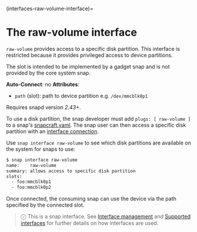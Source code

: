 (interfaces-raw-volume-interface)=
# The raw-volume interface

`raw-volume` provides access to a specific disk partition. This interface is restricted because it provides privileged access to device partitions.

The slot is intended to be implemented by a gadget snap and is not provided by the core system snap.

**Auto-Connect**: no
**Attributes**:
 * `path` (slot): path to device partition e.g. `/dev/mmcblk0p1`

Requires snapd version *2.43+*.

To use a disk partition, the snap developer must add `plugs: [ raw-volume ]` to a snap's [snapcraft.yaml](/). The snap user can then access a specific disk partition with an [interface connection](/t/interface-management/6154#heading--manual-connections).

Use  `snap interface raw-volume` to see which disk partitions are available on the system for snaps to use:

```bash
$ snap interface raw-volume
name:    raw-volume
summary: allows access to specific disk partition
slots:
  - foo:mmcblk0p1
  - foo:mmcblk0p2
```

Once connected, the consuming snap can use the device via the path specified by the connected slot.

> ⓘ  This is a snap interface. See [Interface management](/) and [Supported interfaces](/interfaces/index) for further details on how interfaces are used.

